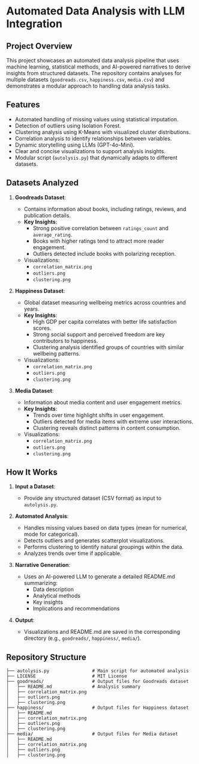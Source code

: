 # Automated Data Analysis with LLM Integration

## Project Overview
This project showcases an automated data analysis pipeline that uses machine learning, statistical methods, and AI-powered narratives to derive insights from structured datasets. The repository contains analyses for multiple datasets (`goodreads.csv`, `happiness.csv`, `media.csv`) and demonstrates a modular approach to handling data analysis tasks.

## Features
- Automated handling of missing values using statistical imputation.
- Detection of outliers using Isolation Forest.
- Clustering analysis using K-Means with visualized cluster distributions.
- Correlation analysis to identify relationships between variables.
- Dynamic storytelling using LLMs (GPT-4o-Mini).
- Clear and concise visualizations to support analysis insights.
- Modular script (`autolysis.py`) that dynamically adapts to different datasets.

## Datasets Analyzed
1. **Goodreads Dataset**:
   - Contains information about books, including ratings, reviews, and publication details.
   - **Key Insights**:
     - Strong positive correlation between `ratings_count` and `average_rating`.
     - Books with higher ratings tend to attract more reader engagement.
     - Outliers detected include books with polarizing reception.
   - Visualizations:
     - `correlation_matrix.png`
     - `outliers.png`
     - `clustering.png`

2. **Happiness Dataset**:
   - Global dataset measuring wellbeing metrics across countries and years.
   - **Key Insights**:
     - High GDP per capita correlates with better life satisfaction scores.
     - Strong social support and perceived freedom are key contributors to happiness.
     - Clustering analysis identified groups of countries with similar wellbeing patterns.
   - Visualizations:
     - `correlation_matrix.png`
     - `outliers.png`
     - `clustering.png`

3. **Media Dataset**:
   - Information about media content and user engagement metrics.
   - **Key Insights**:
     - Trends over time highlight shifts in user engagement.
     - Outliers detected for media items with extreme user interactions.
     - Clustering reveals distinct patterns in content consumption.
   - Visualizations:
     - `correlation_matrix.png`
     - `outliers.png`
     - `clustering.png`

## How It Works
1. **Input a Dataset**:
   - Provide any structured dataset (CSV format) as input to `autolysis.py`.

2. **Automated Analysis**:
   - Handles missing values based on data types (mean for numerical, mode for categorical).
   - Detects outliers and generates scatterplot visualizations.
   - Performs clustering to identify natural groupings within the data.
   - Analyzes trends over time if applicable.

3. **Narrative Generation**:
   - Uses an AI-powered LLM to generate a detailed README.md summarizing:
     - Data description
     - Analytical methods
     - Key insights
     - Implications and recommendations

4. **Output**:
   - Visualizations and README.md are saved in the corresponding directory (e.g., `goodreads/`, `happiness/`, `media/`).

## Repository Structure
```plaintext
├── autolysis.py                # Main script for automated analysis
├── LICENSE                     # MIT License
├── goodreads/                  # Output files for Goodreads dataset
│   ├── README.md               # Analysis summary
│   ├── correlation_matrix.png
│   ├── outliers.png
│   ├── clustering.png
├── happiness/                  # Output files for Happiness dataset
│   ├── README.md
│   ├── correlation_matrix.png
│   ├── outliers.png
│   ├── clustering.png
├── media/                      # Output files for Media dataset
│   ├── README.md
│   ├── correlation_matrix.png
│   ├── outliers.png
│   ├── clustering.png
